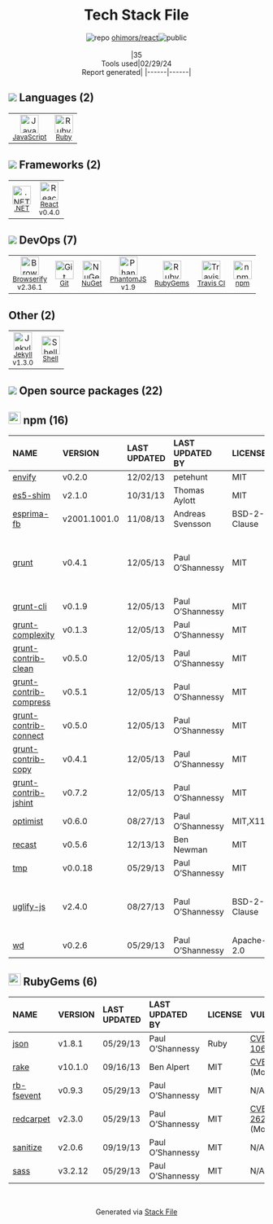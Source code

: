 <!--
&lt;--- Readme.md Snippet without images Start ---&gt;
## Tech Stack
ohimors/react is built on the following main stack:

- [JavaScript](https://developer.mozilla.org/en-US/docs/Web/JavaScript) – Languages
- [Ruby](https://www.ruby-lang.org) – Languages
- [.NET](http://www.microsoft.com/net/) – Frameworks (Full Stack)
- [React](https://reactjs.org/) – Javascript UI Libraries
- [Browserify](http://browserify.org/) – Front End Package Manager
- [PhantomJS](https://phantomjs.org/) – Headless Browsers
- [Travis CI](http://travis-ci.com/) – Continuous Integration
- [Jekyll](http://jekyllrb.com/) – Static Site Generators
- [Shell](https://en.wikipedia.org/wiki/Shell_script) – Shells

Full tech stack [here](/techstack.md)

&lt;--- Readme.md Snippet without images End ---&gt;

&lt;--- Readme.md Snippet with images Start ---&gt;
## Tech Stack
ohimors/react is built on the following main stack:

- <img width='25' height='25' src='https://img.stackshare.io/service/1209/javascript.jpeg' alt='JavaScript'/> [JavaScript](https://developer.mozilla.org/en-US/docs/Web/JavaScript) – Languages
- <img width='25' height='25' src='https://img.stackshare.io/service/989/ruby.png' alt='Ruby'/> [Ruby](https://www.ruby-lang.org) – Languages
- <img width='25' height='25' src='https://img.stackshare.io/service/1014/IoPy1dce_400x400.png' alt='.NET'/> [.NET](http://www.microsoft.com/net/) – Frameworks (Full Stack)
- <img width='25' height='25' src='https://img.stackshare.io/service/1020/OYIaJ1KK.png' alt='React'/> [React](https://reactjs.org/) – Javascript UI Libraries
- <img width='25' height='25' src='https://img.stackshare.io/service/849/9esmqty2.png' alt='Browserify'/> [Browserify](http://browserify.org/) – Front End Package Manager
- <img width='25' height='25' src='https://img.stackshare.io/service/1832/phantomjs.png' alt='PhantomJS'/> [PhantomJS](https://phantomjs.org/) – Headless Browsers
- <img width='25' height='25' src='https://img.stackshare.io/service/460/Lu6cGu0z_400x400.png' alt='Travis CI'/> [Travis CI](http://travis-ci.com/) – Continuous Integration
- <img width='25' height='25' src='https://img.stackshare.io/service/1114/ad968c1615d956e800fa36494314f48c.jpeg' alt='Jekyll'/> [Jekyll](http://jekyllrb.com/) – Static Site Generators
- <img width='25' height='25' src='https://img.stackshare.io/service/4631/default_c2062d40130562bdc836c13dbca02d318205a962.png' alt='Shell'/> [Shell](https://en.wikipedia.org/wiki/Shell_script) – Shells

Full tech stack [here](/techstack.md)

&lt;--- Readme.md Snippet with images End ---&gt;
-->
<div align="center">

# Tech Stack File
![](https://img.stackshare.io/repo.svg "repo") [ohimors/react](https://github.com/ohimors/react)![](https://img.stackshare.io/public_badge.svg "public")
<br/><br/>
|35<br/>Tools used|02/29/24 <br/>Report generated|
|------|------|
</div>

## <img src='https://img.stackshare.io/languages.svg'/> Languages (2)
<table><tr>
  <td align='center'>
  <img width='36' height='36' src='https://img.stackshare.io/service/1209/javascript.jpeg' alt='JavaScript'>
  <br>
  <sub><a href="https://developer.mozilla.org/en-US/docs/Web/JavaScript">JavaScript</a></sub>
  <br>
  <sub></sub>
</td>

<td align='center'>
  <img width='36' height='36' src='https://img.stackshare.io/service/989/ruby.png' alt='Ruby'>
  <br>
  <sub><a href="https://www.ruby-lang.org">Ruby</a></sub>
  <br>
  <sub></sub>
</td>

</tr>
</table>

## <img src='https://img.stackshare.io/frameworks.svg'/> Frameworks (2)
<table><tr>
  <td align='center'>
  <img width='36' height='36' src='https://img.stackshare.io/service/1014/IoPy1dce_400x400.png' alt='.NET'>
  <br>
  <sub><a href="http://www.microsoft.com/net/">.NET</a></sub>
  <br>
  <sub></sub>
</td>

<td align='center'>
  <img width='36' height='36' src='https://img.stackshare.io/service/1020/OYIaJ1KK.png' alt='React'>
  <br>
  <sub><a href="https://reactjs.org/">React</a></sub>
  <br>
  <sub>v0.4.0</sub>
</td>

</tr>
</table>

## <img src='https://img.stackshare.io/devops.svg'/> DevOps (7)
<table><tr>
  <td align='center'>
  <img width='36' height='36' src='https://img.stackshare.io/service/849/9esmqty2.png' alt='Browserify'>
  <br>
  <sub><a href="http://browserify.org/">Browserify</a></sub>
  <br>
  <sub>v2.36.1</sub>
</td>

<td align='center'>
  <img width='36' height='36' src='https://img.stackshare.io/service/1046/git.png' alt='Git'>
  <br>
  <sub><a href="http://git-scm.com/">Git</a></sub>
  <br>
  <sub></sub>
</td>

<td align='center'>
  <img width='36' height='36' src='https://img.stackshare.io/service/2637/6I3oEOP4_400x400.jpg' alt='NuGet'>
  <br>
  <sub><a href="https://www.nuget.org/">NuGet</a></sub>
  <br>
  <sub></sub>
</td>

<td align='center'>
  <img width='36' height='36' src='https://img.stackshare.io/service/1832/phantomjs.png' alt='PhantomJS'>
  <br>
  <sub><a href="https://phantomjs.org/">PhantomJS</a></sub>
  <br>
  <sub>v1.9</sub>
</td>

<td align='center'>
  <img width='36' height='36' src='https://img.stackshare.io/service/12795/5jL6-BA5_400x400.jpeg' alt='RubyGems'>
  <br>
  <sub><a href="https://rubygems.org/">RubyGems</a></sub>
  <br>
  <sub></sub>
</td>

<td align='center'>
  <img width='36' height='36' src='https://img.stackshare.io/service/460/Lu6cGu0z_400x400.png' alt='Travis CI'>
  <br>
  <sub><a href="http://travis-ci.com/">Travis CI</a></sub>
  <br>
  <sub></sub>
</td>

<td align='center'>
  <img width='36' height='36' src='https://img.stackshare.io/service/1120/lejvzrnlpb308aftn31u.png' alt='npm'>
  <br>
  <sub><a href="https://www.npmjs.com/">npm</a></sub>
  <br>
  <sub></sub>
</td>

</tr>
</table>

## Other (2)
<table><tr>
  <td align='center'>
  <img width='36' height='36' src='https://img.stackshare.io/service/1114/ad968c1615d956e800fa36494314f48c.jpeg' alt='Jekyll'>
  <br>
  <sub><a href="http://jekyllrb.com/">Jekyll</a></sub>
  <br>
  <sub>v1.3.0</sub>
</td>

<td align='center'>
  <img width='36' height='36' src='https://img.stackshare.io/service/4631/default_c2062d40130562bdc836c13dbca02d318205a962.png' alt='Shell'>
  <br>
  <sub><a href="https://en.wikipedia.org/wiki/Shell_script">Shell</a></sub>
  <br>
  <sub></sub>
</td>

</tr>
</table>


## <img src='https://img.stackshare.io/group.svg' /> Open source packages (22)</h2>

## <img width='24' height='24' src='https://img.stackshare.io/service/1120/lejvzrnlpb308aftn31u.png'/> npm (16)

|NAME|VERSION|LAST UPDATED|LAST UPDATED BY|LICENSE|VULNERABILITIES|
|:------|:------|:------|:------|:------|:------|
|[envify](https://www.npmjs.com/envify)|v0.2.0|12/02/13|petehunt |MIT|N/A|
|[es5-shim](https://www.npmjs.com/es5-shim)|v2.1.0|10/31/13|Thomas Aylott |MIT|N/A|
|[esprima-fb](https://www.npmjs.com/esprima-fb)|v2001.1001.0|11/08/13|Andreas Svensson |BSD-2-Clause|N/A|
|[grunt](https://www.npmjs.com/grunt)|v0.4.1|12/05/13|Paul O’Shannessy |MIT|[CVE-2022-1537](https://github.com/advisories/GHSA-rm36-94g8-835r) (High)<br/>[CVE-2020-7729](https://github.com/advisories/GHSA-m5pj-vjjf-4m3h) (High)<br/>[CVE-2022-0436](https://github.com/advisories/GHSA-j383-35pm-c5h4) (Moderate)|
|[grunt-cli](https://www.npmjs.com/grunt-cli)|v0.1.9|12/05/13|Paul O’Shannessy |MIT|N/A|
|[grunt-complexity](https://www.npmjs.com/grunt-complexity)|v0.1.3|12/05/13|Paul O’Shannessy |MIT|N/A|
|[grunt-contrib-clean](https://www.npmjs.com/grunt-contrib-clean)|v0.5.0|12/05/13|Paul O’Shannessy |MIT|N/A|
|[grunt-contrib-compress](https://www.npmjs.com/grunt-contrib-compress)|v0.5.1|12/05/13|Paul O’Shannessy |MIT|N/A|
|[grunt-contrib-connect](https://www.npmjs.com/grunt-contrib-connect)|v0.5.0|12/05/13|Paul O’Shannessy |MIT|N/A|
|[grunt-contrib-copy](https://www.npmjs.com/grunt-contrib-copy)|v0.4.1|12/05/13|Paul O’Shannessy |MIT|N/A|
|[grunt-contrib-jshint](https://www.npmjs.com/grunt-contrib-jshint)|v0.7.2|12/05/13|Paul O’Shannessy |MIT|N/A|
|[optimist](https://www.npmjs.com/optimist)|v0.6.0|08/27/13|Paul O’Shannessy |MIT,X11|N/A|
|[recast](https://www.npmjs.com/recast)|v0.5.6|12/13/13|Ben Newman |MIT|N/A|
|[tmp](https://www.npmjs.com/tmp)|v0.0.18|05/29/13|Paul O’Shannessy |MIT|N/A|
|[uglify-js](https://www.npmjs.com/uglify-js)|v2.4.0|08/27/13|Paul O’Shannessy |BSD-2-Clause|[CVE-2015-8857](https://github.com/advisories/GHSA-34r7-q49f-h37c) (Critical)<br/>[](https://github.com/advisories/GHSA-g6f4-j6c2-w3p3) (High)<br/>[CVE-2015-8858](https://github.com/advisories/GHSA-c9f4-xj24-8jqx) (High)|
|[wd](https://www.npmjs.com/wd)|v0.2.6|05/29/13|Paul O’Shannessy |Apache-2.0|N/A|


## <img width='24' height='24' src='https://img.stackshare.io/service/12795/5jL6-BA5_400x400.jpeg'/> RubyGems (6)

|NAME|VERSION|LAST UPDATED|LAST UPDATED BY|LICENSE|VULNERABILITIES|
|:------|:------|:------|:------|:------|:------|
|[json](https://rubygems.org/json)|v1.8.1|05/29/13|Paul O’Shannessy |Ruby|[CVE-2020-10663](https://github.com/advisories/GHSA-jphg-qwrw-7w9g) (High)|
|[rake](https://rubygems.org/rake)|v10.1.0|09/16/13|Ben Alpert |MIT|[CVE-2020-8130](https://github.com/advisories/GHSA-jppv-gw3r-w3q8) (Moderate)|
|[rb-fsevent](https://rubygems.org/rb-fsevent)|v0.9.3|05/29/13|Paul O’Shannessy |MIT|N/A|
|[redcarpet](https://rubygems.org/redcarpet)|v2.3.0|05/29/13|Paul O’Shannessy |MIT|[CVE-2020-26298](https://github.com/advisories/GHSA-q3wr-qw3g-3p4h) (Moderate)|
|[sanitize](https://rubygems.org/sanitize)|v2.0.6|09/19/13|Paul O’Shannessy |MIT|N/A|
|[sass](https://rubygems.org/sass)|v3.2.12|05/29/13|Paul O’Shannessy |MIT|N/A|

<br/>
<div align='center'>

Generated via [Stack File](https://github.com/marketplace/stack-file)

